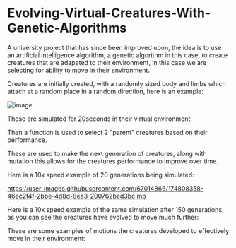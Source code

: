 # Evolving-Virtual-Creatures-With-Genetic-Algorithms

A university project that has since been improved upon, the idea is to use an artificial intelligence algorithm, a genetic algorithm in this case, to create creatures that are adapated to their environment, in this case we are selecting for ability to move in their environment.

Creatures are initially created, with a randomly sized body and limbs which attach at a random place in a random direction, here is an example:

![image](https://user-images.githubusercontent.com/67014866/173051050-c7986080-1fc8-49e1-bcf0-b7a90f5646cf.png)

These are simulated for 20seconds in their virtual environment:

Then a function is used to select 2 "parent" creatures based on their performance.

These are used to make the next generation of creatures, along with mutation this allows for the creatures performance to improve over time.

Here is a 10x speed example of 20 generations being simulated:

https://user-images.githubusercontent.com/67014866/174808358-46ec2f4f-2bbe-4d8d-8ea3-200762bed3bc.mp

Here is a 10x speed example of the same simulation after 150 generations, as you can see the creatures have evolved to move much further:

These are some examples of motions the creatures developed to effectively move in their environment:


